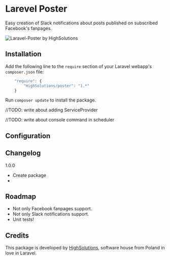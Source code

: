 Larevel Poster
================

Easy creation of Slack notifications about posts published on subscribed Facebook's fanpages.

![Laravel-Poster by HighSolutions](https://raw.githubusercontent.com/highsolutions/laravel-poster/master/intro.jpg)

Installation
------------

Add the following line to the `require` section of your Laravel webapp's `composer.json` file:

```javascript
    "require": {
        "HighSolutions/poster": "1.*"
    }
```

Run `composer update` to install the package.

//TODO: write about adding ServiceProvider

//TODO: write about console command in scheduler

Configuration
-------------




Changelog
---------

1.0.0
- Create package
- 

Roadmap
-------

* Not only Facebook fanpages support.
* Not only Slack notifications support.
* Unit tests!

Credits
-------

This package is developed by [HighSolutions](http://highsolutions.pl), software house from Poland in love in Laravel.